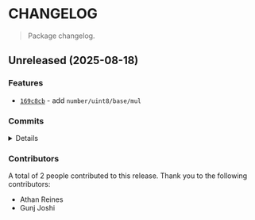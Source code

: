 # CHANGELOG

> Package changelog.

<section class="release" id="unreleased">

## Unreleased (2025-08-18)

<section class="features">

### Features

-   [`169c8cb`](https://github.com/stdlib-js/stdlib/commit/169c8cb745f97bbb0260c82fa4f7ccc56d3b9ed7) - add `number/uint8/base/mul`

</section>

<!-- /.features -->

<section class="commits">

### Commits

<details>

-   [`8c20ca4`](https://github.com/stdlib-js/stdlib/commit/8c20ca47e294c672e2261ca79452861dc3dd0764) - **bench:** fix types in C benchmarks [(#7865)](https://github.com/stdlib-js/stdlib/pull/7865) _(by Gunj Joshi)_
-   [`b5cb6da`](https://github.com/stdlib-js/stdlib/commit/b5cb6da6915e43b4f3aec2387d3e2cd9f9b0999d) - **docs:** replace `integer` by `uinteger` in JSDocs [(#7866)](https://github.com/stdlib-js/stdlib/pull/7866) _(by Gunj Joshi)_
-   [`5896836`](https://github.com/stdlib-js/stdlib/commit/5896836635aa28aba7c97b3f21d32735d867c43b) - **build:** add package meta data _(by Athan Reines)_
-   [`b299663`](https://github.com/stdlib-js/stdlib/commit/b299663090e95dc9c1ea27c35da67ede34c0b3a2) - **chore:** add notes _(by Athan Reines)_
-   [`348cca4`](https://github.com/stdlib-js/stdlib/commit/348cca418f8031d4a5d456b015fa39dfbd084972) - **docs:** add notes _(by Athan Reines)_
-   [`169c8cb`](https://github.com/stdlib-js/stdlib/commit/169c8cb745f97bbb0260c82fa4f7ccc56d3b9ed7) - **feat:** add `number/uint8/base/mul` _(by Athan Reines)_

</details>

</section>

<!-- /.commits -->

<section class="contributors">

### Contributors

A total of 2 people contributed to this release. Thank you to the following contributors:

-   Athan Reines
-   Gunj Joshi

</section>

<!-- /.contributors -->

</section>

<!-- /.release -->

